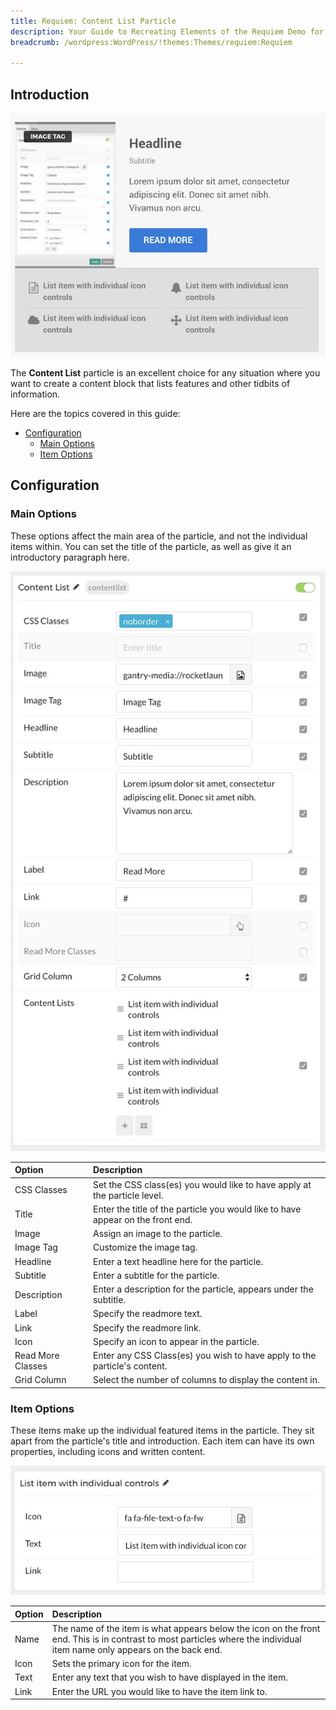 ```yaml
---
title: Requiem: Content List Particle
description: Your Guide to Recreating Elements of the Requiem Demo for WordPress
breadcrumb: /wordpress:WordPress/!themes:Themes/requiem:Requiem

---
```


## Introduction

![](assets/particle_contentlist1.jpeg)

The **Content List** particle is an excellent choice for any situation where you want to create a content block that lists features and other tidbits of information.

Here are the topics covered in this guide:

* [Configuration](#configuration)
    - [Main Options](#main-options)
    - [Item Options](#item-options)

## Configuration

### Main Options 

These options affect the main area of the particle, and not the individual items within. You can set the title of the particle, as well as give it an introductory paragraph here.

![](assets/particle_contentlist2.jpeg)

| Option            | Description                                                                     |
| :-----            | :-----                                                                          |
| CSS Classes       | Set the CSS class(es) you would like to have apply at the particle level.       |
| Title             | Enter the title of the particle you would like to have appear on the front end. |
| Image             | Assign an image to the particle.                                                |
| Image Tag         | Customize the image tag.                                                        |
| Headline          | Enter a text headline here for the particle.                                    |
| Subtitle          | Enter a subtitle for the particle.                                              |
| Description       | Enter a description for the particle, appears under the subtitle.               |
| Label             | Specify the readmore text.                                                      |
| Link              | Specify the readmore link.                                                      |
| Icon              | Specify an icon to appear in the particle.                                      |
| Read More Classes | Enter any CSS Class(es) you wish to have apply to the particle's content.       |
| Grid Column       | Select the number of columns to display the content in.                         |

### Item Options

These items make up the individual featured items in the particle. They sit apart from the particle's title and introduction. Each item can have its own properties, including icons and written content.

![](assets/particle_contentlist3.jpeg)

| Option | Description                                                                                                                                                              |
| :----- | :-----                                                                                                                                                                   |
| Name   | The name of the item is what appears below the icon on the front end. This is in contrast to most particles where the individual item name only appears on the back end. |
| Icon   | Sets the primary icon for the item.                                                                                                                                      |
| Text   | Enter any text that you wish to have displayed in the item.                                                                                                              |
| Link   | Enter the URL you would like to have the item link to.                                                                                                                   |

